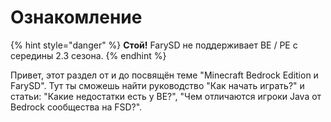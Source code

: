 # Ознакомление

{% hint style="danger" %}
**Стой!** FarySD не поддерживает BE / PE с середины 2.3 сезона.
{% endhint %}

Привет, этот раздел от и до посвящён теме "Minecraft Bedrock Edition и FarySD". Тут ты сможешь найти руководство "Как начать играть?" и статьи: "Какие недостатки есть у BE?", "Чем отличаются игроки Java от Bedrock сообщества на FSD?".
